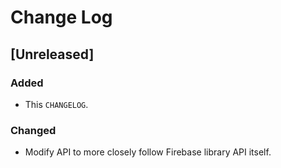 # Change Log

## [Unreleased]
### Added
- This `CHANGELOG`.

### Changed
- Modify API to more closely follow Firebase library API itself.
